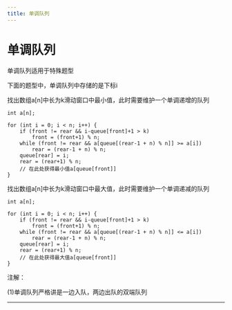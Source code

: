 ```yaml
---
title: 单调队列
---
```


# 单调队列

<script type="text/javascript" src="/include/head.js"></script>

单调队列适用于特殊题型

下面的题型中，单调队列中存储的是下标i

找出数组a[n]中长为k滑动窗口中最小值，此时需要维护一个单调递增的队列

```
int a[n];

for (int i = 0; i < n; i++) {
    if (front != rear && i-queue[front]+1 > k)
        front = (front+1) % n;
    while (front != rear && a[queue[(rear-1 + n) % n]] >= a[i])
        rear = (rear-1 + n) % n;
    queue[rear] = i;
    rear = (rear+1) % n;
    // 在此处获得最小值a[queue[front]]
}
```

找出数组a[n]中长为k滑动窗口中最大值，此时需要维护一个单调递减的队列

```
int a[n];

for (int i = 0; i < n; i++) {
    if (front != rear && i-queue[front]+1 > k)
        front = (front+1) % n;
    while (front != rear && a[queue[(rear-1 + n) % n]] <= a[i])
        rear = (rear-1 + n) % n;
    queue[rear] = i;
    rear = (rear+1) % n;
    // 在此处获得最大值a[queue[front]]
}
```

注解：

(1)单调队列严格讲是一边入队，两边出队的双端队列

---

<script type="text/javascript" src="/include/tail.js"></script>

